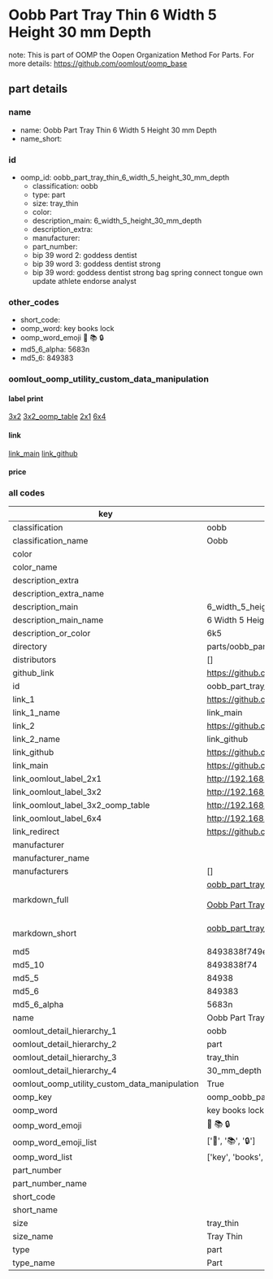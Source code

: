 # Oobb Part Tray Thin 6 Width 5 Height 30 mm Depth  

note: This is part of OOMP the Oopen Organization Method For Parts. For more details: https://github.com/oomlout/oomp_base

##  part details
  







### name
* name: Oobb Part Tray Thin 6 Width 5 Height 30 mm Depth
* name_short: 
### id
* oomp_id: oobb_part_tray_thin_6_width_5_height_30_mm_depth
  * classification: oobb
  * type: part
  * size: tray_thin
  * color: 
  * description_main: 6_width_5_height_30_mm_depth
  * description_extra: 
  * manufacturer: 
  * part_number: 
  * bip 39 word 2: goddess dentist
  * bip 39 word 3: goddess dentist strong
  * bip 39 word: goddess dentist strong bag spring connect tongue own update athlete endorse analyst

### other_codes
* short_code: 
* oomp_word: key books lock
* oomp_word_emoji :key: :books: :lock:
* md5_6_alpha: 5683n
* md5_6: 849383






### oomlout_oomp_utility_custom_data_manipulation
#### label print
[3x2](http://192.168.1.245:1112/?label=oomp%205683n)
[3x2_oomp_table](http://192.168.1.108:1112/?label=oomp%205683n)
[2x1](http://192.168.1.242:1112/?label=oomp%205683n)
[6x4](http://192.168.1.55:1112/?label=oomp%205683n)    

#### link

[link_main](https://github.com/oomlout/oomlout_oomp_version_1_messy/tree/main/parts/oobb_part_tray_thin_6_width_5_height_30_mm_depth) [link_github](https://github.com/oomlout/oomlout_oomp_version_1_messy/tree/main/parts/oobb_part_tray_thin_6_width_5_height_30_mm_depth)                             

#### price







### all codes 
| key | value |  
| --- | --- |  
| classification | oobb |  
| classification_name | Oobb |  
| color |  |  
| color_name |  |  
| description_extra |  |  
| description_extra_name |  |  
| description_main | 6_width_5_height_30_mm_depth |  
| description_main_name | 6 Width 5 Height 30 mm Depth |  
| description_or_color | 6k5 |  
| directory | parts/oobb_part_tray_thin_6_width_5_height_30_mm_depth |  
| distributors | [] |  
| github_link | https://github.com/oomlout/oomlout_oomp_part_src/tree/main/parts/oobb_part_tray_thin_6_width_5_height_30_mm_depth |  
| id | oobb_part_tray_thin_6_width_5_height_30_mm_depth |  
| link_1 | https://github.com/oomlout/oomlout_oomp_version_1_messy/tree/main/parts/oobb_part_tray_thin_6_width_5_height_30_mm_depth |  
| link_1_name | link_main |  
| link_2 | https://github.com/oomlout/oomlout_oomp_version_1_messy/tree/main/parts/oobb_part_tray_thin_6_width_5_height_30_mm_depth |  
| link_2_name | link_github |  
| link_github | https://github.com/oomlout/oomlout_oomp_version_1_messy/tree/main/parts/oobb_part_tray_thin_6_width_5_height_30_mm_depth |  
| link_main | https://github.com/oomlout/oomlout_oomp_version_1_messy/tree/main/parts/oobb_part_tray_thin_6_width_5_height_30_mm_depth |  
| link_oomlout_label_2x1 | http://192.168.1.242:1112/?label=oomp%205683n |  
| link_oomlout_label_3x2 | http://192.168.1.245:1112/?label=oomp%205683n |  
| link_oomlout_label_3x2_oomp_table | http://192.168.1.108:1112/?label=oomp%205683n |  
| link_oomlout_label_6x4 | http://192.168.1.55:1112/?label=oomp%205683n |  
| link_redirect | https://github.com/oomlout/oomlout_oomp_version_1_messy/tree/main/parts/oobb_part_tray_thin_6_width_5_height_30_mm_depth |  
| manufacturer |  |  
| manufacturer_name |  |  
| manufacturers | [] |  
| markdown_full | [oobb_part_tray_thin_6_width_5_height_30_mm_depth](none)<br>[](none)<br>[Oobb Part Tray Thin 6 Width 5 Height 30 Mm Depth](none)<br><br> |  
| markdown_short | [oobb_part_tray_thin_6_width_5_height_30_mm_depth](none)<br><br> |  
| md5 | 8493838f749e1c8cbce99119ae4ea321 |  
| md5_10 | 8493838f74 |  
| md5_5 | 84938 |  
| md5_6 | 849383 |  
| md5_6_alpha | 5683n |  
| name | Oobb Part Tray Thin 6 Width 5 Height 30 mm Depth |  
| oomlout_detail_hierarchy_1 | oobb |  
| oomlout_detail_hierarchy_2 | part |  
| oomlout_detail_hierarchy_3 | tray_thin |  
| oomlout_detail_hierarchy_4 | 30_mm_depth |  
| oomlout_oomp_utility_custom_data_manipulation | True |  
| oomp_key | oomp_oobb_part_tray_thin_6_width_5_height_30_mm_depth |  
| oomp_word | key books lock |  
| oomp_word_emoji | :key: :books: :lock: |  
| oomp_word_emoji_list | [':key:', ':books:', ':lock:'] |  
| oomp_word_list | ['key', 'books', 'lock'] |  
| part_number |  |  
| part_number_name |  |  
| short_code |  |  
| short_name |  |  
| size | tray_thin |  
| size_name | Tray Thin |  
| type | part |  
| type_name | Part |  
